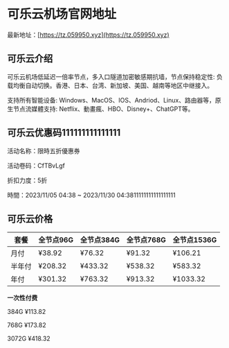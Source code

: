 # 可乐云机场官网地址

最新地址：[https://tz.059950.xyz](https://tz.059950.xyz)

## 可乐云介绍

可乐云机场低延迟一倍率节点，多入口隧道加密敏感期抗墙，节点保持稳定性: 负载均衡自动切换。香港、日本、台湾、新加坡、美国、越南等地区中继接入。

支持所有智能设备: Windows、MacOS、IOS、Andriod、Linux、路由器等，原生节点流媒體支持:  Netflix、動畫瘋、HBO、Disney+、ChatGPT等。

## 可乐云优惠码111111111111111

活动名称：限時五折優惠券 

活动卷码：CfTBvLgf

折扣力度：5折

時間：2023/11/05 04:38 ~ 2023/11/30 04:3811111111111111111

## 可乐云价格

|套餐|全节点96G|全节点384G|全节点768G|全节点1536G|
|----|----|----|----|----|
|月付|¥38.92|¥76.32|¥91.32|¥106.21|
|半年付|¥208.32|¥433.32|¥538.32|¥583.32|
|年付|¥301.32|¥763.32|¥913.32|¥1033.32|

**一次性付费**

384G ¥113.82

768G ¥173.82

3072G ¥418.32

